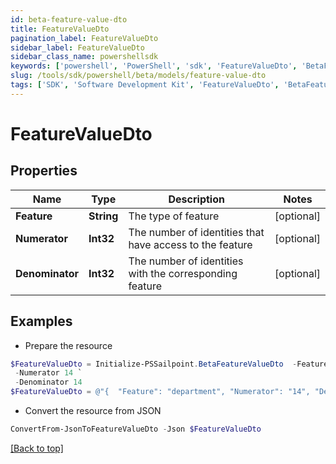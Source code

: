 ```yaml
---
id: beta-feature-value-dto
title: FeatureValueDto
pagination_label: FeatureValueDto
sidebar_label: FeatureValueDto
sidebar_class_name: powershellsdk
keywords: ['powershell', 'PowerShell', 'sdk', 'FeatureValueDto', 'BetaFeatureValueDto'] 
slug: /tools/sdk/powershell/beta/models/feature-value-dto
tags: ['SDK', 'Software Development Kit', 'FeatureValueDto', 'BetaFeatureValueDto']
---
```



# FeatureValueDto

## Properties

Name | Type | Description | Notes
------------ | ------------- | ------------- | -------------
**Feature** | **String** | The type of feature | [optional] 
**Numerator** | **Int32** | The number of identities that have access to the feature | [optional] 
**Denominator** | **Int32** | The number of identities with the corresponding feature | [optional] 

## Examples

- Prepare the resource
```powershell
$FeatureValueDto = Initialize-PSSailpoint.BetaFeatureValueDto  -Feature department `
 -Numerator 14 `
 -Denominator 14
$FeatureValueDto = @"{  "Feature": "department", "Numerator": "14", "Denominator": "14" }"@
```

- Convert the resource from JSON
```powershell
ConvertFrom-JsonToFeatureValueDto -Json $FeatureValueDto
```


[[Back to top]](#) 

